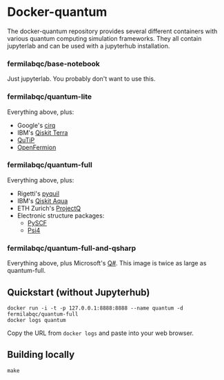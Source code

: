 # Docker-quantum

The docker-quantum repository provides several different containers with various
quantum computing simulation frameworks. They all contain jupyterlab and can be used
with a jupyterhub installation.

### fermilabqc/base-notebook

Just jupyterlab. You probably don't want to use this.

### fermilabqc/quantum-lite

Everything above, plus:

* Google's [cirq](https://github.com/quantumlib/cirq)
* IBM's [Qiskit Terra](https://qiskit.org/terra)
* [QuTiP](https://qutip.org)
* [OpenFermion](https://github.com/quantumlib/OpenFermion)


### fermilabqc/quantum-full

Everything above, plus:

* Rigetti's [pyquil](https://github.com/rigetticomputing/pyquil)
* IBM's [Qiskit Aqua](https://qiskit.org/aqua)
* ETH Zurich's [ProjectQ](https://projectq.ch)
* Electronic structure packages:
    * [PySCF](https://github.com/sunqm/pyscf)
	* [Psi4](https://www.psicode.org)

### fermilabqc/quantum-full-and-qsharp

Everything above, plus Microsoft's [Q#](https://docs.microsoft.com/en-us/quantum/). This image is twice as large as quantum-full.

## Quickstart (without Jupyterhub)

```
docker run -i -t -p 127.0.0.1:8888:8888 --name quantum -d fermilabqc/quantum-full
docker logs quantum
```

Copy the URL from `docker logs` and paste into your web browser.

## Building locally

```
make
```





